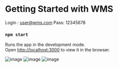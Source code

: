 # Getting Started with WMS

Login : user@wms.com
Pass: 12345678


### `npm start`

Runs the app in the development mode.\
Open [http://localhost:3000](http://localhost:3000) to view it in the browser.

![image](https://github.com/vikaschandel/node-eg-wms/assets/14820597/e1173cd0-8a58-4c77-82b3-0a95e6d30ec6)
![image](https://github.com/vikaschandel/node-eg-wms/assets/14820597/352552a6-1e7f-488e-a0f2-06cf0b40f4a2)
![image](https://github.com/vikaschandel/node-eg-wms/assets/14820597/2151487a-02a7-4be0-8046-e48abde9e6a1)







